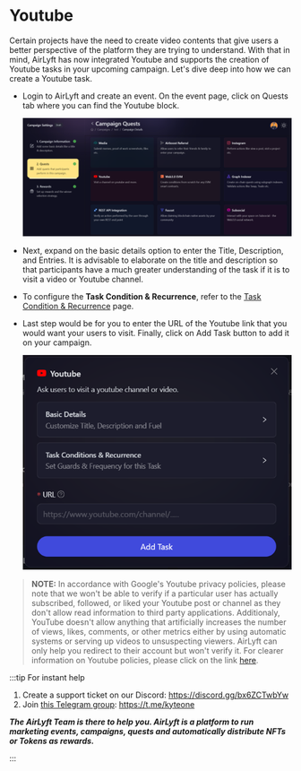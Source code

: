 # Youtube

Certain projects have the need to create video contents that give users a better perspective of the platform they are trying to understand. With that in mind, AirLyft has now integrated Youtube and supports the creation of Youtube tasks in your upcoming campaign. Let's dive deep into how we can create a Youtube task.

- Login to AirLyft and create an event. On the event page, click on Quests tab where you can find the Youtube block.

  ![Youtube Main](../../images/YoutubeMain.png)

- Next, expand on the basic details option to enter the Title, Description, and Entries. It is advisable to elaborate on the title and description so that participants have a much greater understanding of the task if it is to visit a video or Youtube channel.

- To configure the **Task Condition & Recurrence**, refer to the [Task Condition & Recurrence](../task-condition-and-recurrence.md) page.

- Last step would be for you to enter the URL of the Youtube link that you would want your users to visit. Finally, click on Add Task button to add it on your campaign.

  ![Youtube Basic URL](../../images/YoutubeBasicURL.png)

> **NOTE:** In accordance with Google's Youtube privacy policies, please note that we won't be able to verify if a particular user has actually subscribed, followed, or liked your Youtube post or channel as they don't allow read information to third party applications. Additionaly, YouTube doesn't allow anything that artificially increases the number of views, likes, comments, or other metrics either by using automatic systems or serving up videos to unsuspecting viewers. AirLyft can only help you redirect to their account but won't verify it. For clearer information on Youtube policies, please click on the link [here](https://support.google.com/youtube/answer/3399767?hl=en).

:::tip For instant help

1. Create a support ticket on our Discord: https://discord.gg/bx6ZCTwbYw
2. Join [this Telegram group](https://t.me/kyteone): https://t.me/kyteone

**_The AirLyft Team is there to help you. AirLyft is a platform to run marketing events, campaigns, quests and automatically distribute NFTs or Tokens as rewards._**

:::
